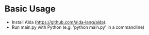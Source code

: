 # Basic Usage
- Install Alda (https://github.com/alda-lang/alda).</br>
- Run main.py with Python (e.g. 'python main.py' in a commandline)
